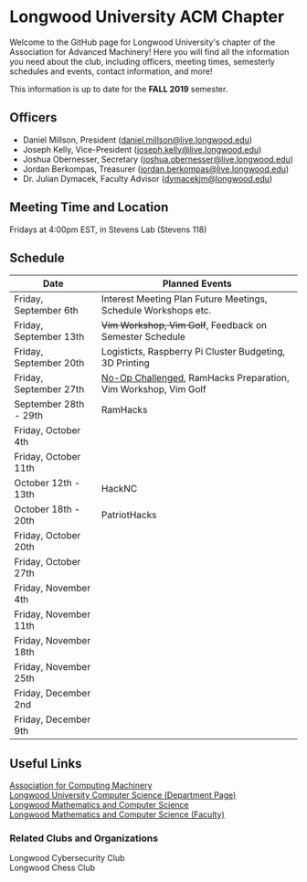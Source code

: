 # Longwood University ACM Chapter
Welcome to the GitHub page for Longwood University's chapter of the Association for Advanced Machinery! Here you will find all the information you need about the club, including officers, meeting times, semesterly schedules and events, contact information, and more!

This information is up to date for the **FALL 2019** semester.

## Officers
- Daniel Millson, President (daniel.millson@live.longwood.edu)
- Joseph Kelly, Vice-President (joseph.kelly@live.longwood.edu)
- Joshua Obernesser, Secretary (joshua.obernesser@live.longwood.edu)
- Jordan Berkompas, Treasurer (jordan.berkompas@live.longwood.edu)
- Dr. Julian Dymacek, Faculty Advisor (dymacekjm@longwood.edu)

## Meeting Time and Location
Fridays at 4:00pm EST, in Stevens Lab (Stevens 118)

## Schedule
|          Date          | Planned Events |
| ---------------------- | -------------- |
| Friday, September 6th  | Interest Meeting Plan Future Meetings, Schedule Workshops etc.  |
| Friday, September 13th | ~~Vim Workshop, Vim Golf~~, Feedback on Semester Schedule |
| Friday, September 20th | Logisticts, Raspberry Pi Cluster Budgeting, 3D Printing |
| Friday, September 27th | [No-Op Challenged](https://noopschallenge.com/), RamHacks Preparation, Vim Workshop, Vim Golf|
| September 28th - 29th  | RamHacks |
| Friday, October 4th    |
| Friday, October 11th   |
| October 12th - 13th    | HackNC |
| October 18th - 20th    | PatriotHacks |
| Friday, October 20th   |
| Friday, October 27th   |
| Friday, November 4th   |
| Friday, November 11th  |
| Friday, November 18th  |
| Friday, November 25th  |
| Friday, December 2nd   |
| Friday, December 9th   |

## Useful Links
[Association for Computing Machinery](https://www.acm.org/) \
[Longwood University Computer Science (Department Page)](http://cs.longwood.edu/) \
[Longwood Mathematics and Computer Science](http://www.longwood.edu/mathematics/) \
[Longwood Mathematics and Computer Science (Faculty)](http://www.longwood.edu/mathematics/about/faculty-staff/)

### Related Clubs and Organizations
Longwood Cybersecurity Club \
Longwood Chess Club
